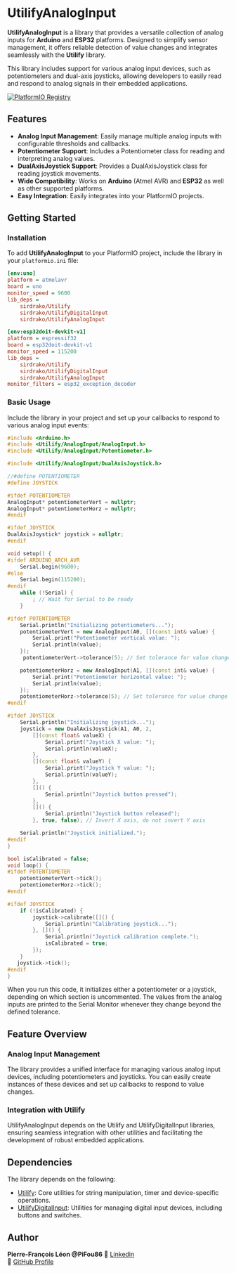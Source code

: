 # UtilifyAnalogInput

**UtilifyAnalogInput** is a library that provides a versatile collection of analog inputs for **Arduino** and **ESP32** platforms. Designed to simplify sensor management, it offers reliable detection of value changes and integrates seamlessly with the **Utilify** library.

This library includes support for various analog input devices, such as potentiometers and dual-axis joysticks, allowing developers to easily read and respond to analog signals in their embedded applications.

[![PlatformIO Registry](https://badges.registry.platformio.org/packages/sirdrako/library/UtilifyAnalogInput.svg)](https://registry.platformio.org/libraries/sirdrako/UtilifyAnalogInput)

## Features

- **Analog Input Management**: Easily manage multiple analog inputs with configurable thresholds and callbacks.
- **Potentiometer Support**: Includes a Potentiometer class for reading and interpreting analog values.
- **DualAxisJoystick Support**: Provides a DualAxisJoystick class for reading joystick movements.
- **Wide Compatibility**: Works on **Arduino** (Atmel AVR) and **ESP32** as well as other supported platforms.
- **Easy Integration**: Easily integrates into your PlatformIO projects.

## Getting Started

### Installation

To add **UtilifyAnalogInput** to your PlatformIO project, include the library in your `platformio.ini` file:

```ini
[env:uno]
platform = atmelavr
board = uno
monitor_speed = 9600
lib_deps =
    sirdrako/Utilify
    sirdrako/UtilifyDigitalInput
    sirdrako/UtilifyAnalogInput

[env:esp32doit-devkit-v1]
platform = espressif32
board = esp32doit-devkit-v1
monitor_speed = 115200
lib_deps =
    sirdrako/Utilify
    sirdrako/UtilifyDigitalInput
    sirdrako/UtilifyAnalogInput
monitor_filters = esp32_exception_decoder
```

### Basic Usage

Include the library in your project and set up your callbacks to respond to various analog input events:

```cpp
#include <Arduino.h>
#include <Utilify/AnalogInput/AnalogInput.h>
#include <Utilify/AnalogInput/Potentiometer.h>

#include <Utilify/AnalogInput/DualAxisJoystick.h>

//#define POTENTIOMETER
#define JOYSTICK

#ifdef POTENTIOMETER
AnalogInput* potentiometerVert = nullptr;
AnalogInput* potentiometerHorz = nullptr;
#endif

#ifdef JOYSTICK
DualAxisJoystick* joystick = nullptr;
#endif

void setup() {
#ifdef ARDUINO_ARCH_AVR
    Serial.begin(9600);
#else
    Serial.begin(115200);
#endif
    while (!Serial) {
        ; // Wait for Serial to be ready
    }

#ifdef POTENTIOMETER
    Serial.println("Initializing potentiometers...");
    potentiometerVert = new AnalogInput(A0, [](const int& value) {
        Serial.print("Potentiometer vertical value: ");
        Serial.println(value);
    });
     potentiometerVert->tolerance(5); // Set tolerance for value change detection

    potentiometerHorz = new AnalogInput(A1, [](const int& value) {
        Serial.print("Potentiometer horizontal value: ");
        Serial.println(value);
    }); 
    potentiometerHorz->tolerance(5); // Set tolerance for value change detection
#endif

#ifdef JOYSTICK
    Serial.println("Initializing joystick...");
    joystick = new DualAxisJoystick(A1, A0, 2,
        [](const float& valueX) {
            Serial.print("Joystick X value: ");
            Serial.println(valueX);
        },
        [](const float& valueY) {
            Serial.print("Joystick Y value: ");
            Serial.println(valueY);
        },
        []() {
            Serial.println("Joystick button pressed");
        },
        []() {
            Serial.println("Joystick button released");
        }, true, false); // Invert X axis, do not invert Y axis

    Serial.println("Joystick initialized.");
#endif
}

bool isCalibrated = false;
void loop() {
#ifdef POTENTIOMETER
    potentiometerVert->tick();
    potentiometerHorz->tick();
#endif

#ifdef JOYSTICK
    if (!isCalibrated) {
        joystick->calibrate([]() {
            Serial.println("Calibrating joystick...");
        }, []() {
            Serial.println("Joystick calibration complete.");
            isCalibrated = true;
        });
    }
   joystick->tick();
#endif
}
```

When you run this code, it initializes either a potentiometer or a joystick, depending on which section is uncommented. The values from the analog inputs are printed to the Serial Monitor whenever they change beyond the defined tolerance.

## Feature Overview

### Analog Input Management

The library provides a unified interface for managing various analog input devices, including potentiometers and joysticks. You can easily create instances of these devices and set up callbacks to respond to value changes.

### Integration with Utilify

UtilifyAnalogInput depends on the Utilify and UtilifyDigitalInput libraries, ensuring seamless integration with other utilities and facilitating the development of robust embedded applications.

## Dependencies

The library depends on the following:

- [Utilify](https://github.com/PiFou86/Utilify): Core utilities for string manipulation, timer and device-specific operations.
- [UtilifyDigitalInput](https://github.com/PiFou86/UtilifyDigitalInput): Utilities for managing digital input devices, including buttons and switches.

## Author

**Pierre-François Léon @PiFou86** 
🔗 [Linkedin](https://www.linkedin.com/in/pierrefrancoisleon/)  
🔗 [GitHub Profile](https://github.com/PiFou86)
